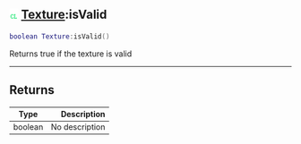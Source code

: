 ## ![client](../../.gitbook/assets/client.png) [Texture](https://iaswiki.rawr.dev/readme/texture):isValid

```lua
boolean Texture:isValid()
```

Returns true if the texture is valid

------
## Returns

| Type   | Description |
| ------ | ----------: |
| boolean | No description |

